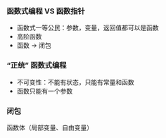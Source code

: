 ### 函数式编程 VS 函数指针

- 函数式一等公民：参数，变量，返回值都可以是函数
- 高阶函数
- 函数 -> 闭包



### “正统” 函数式编程

- 不可变性：不能有状态，只能有常量和函数
- 函数只能有一个参数



### 闭包

函数体（局部变量、自由变量）

